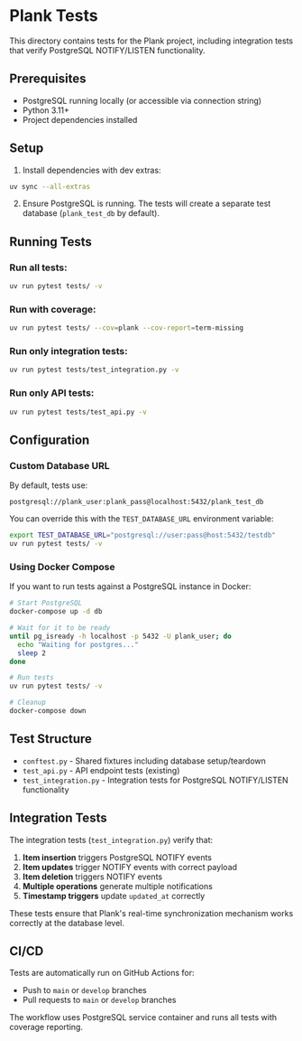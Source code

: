 # Plank Tests

This directory contains tests for the Plank project, including integration tests that verify PostgreSQL NOTIFY/LISTEN functionality.

## Prerequisites

- PostgreSQL running locally (or accessible via connection string)
- Python 3.11+
- Project dependencies installed

## Setup

1. Install dependencies with dev extras:
```bash
uv sync --all-extras
```

2. Ensure PostgreSQL is running. The tests will create a separate test database (`plank_test_db` by default).

## Running Tests

### Run all tests:
```bash
uv run pytest tests/ -v
```

### Run with coverage:
```bash
uv run pytest tests/ --cov=plank --cov-report=term-missing
```

### Run only integration tests:
```bash
uv run pytest tests/test_integration.py -v
```

### Run only API tests:
```bash
uv run pytest tests/test_api.py -v
```

## Configuration

### Custom Database URL

By default, tests use:
```
postgresql://plank_user:plank_pass@localhost:5432/plank_test_db
```

You can override this with the `TEST_DATABASE_URL` environment variable:

```bash
export TEST_DATABASE_URL="postgresql://user:pass@host:5432/testdb"
uv run pytest tests/ -v
```

### Using Docker Compose

If you want to run tests against a PostgreSQL instance in Docker:

```bash
# Start PostgreSQL
docker-compose up -d db

# Wait for it to be ready
until pg_isready -h localhost -p 5432 -U plank_user; do
  echo "Waiting for postgres..."
  sleep 2
done

# Run tests
uv run pytest tests/ -v

# Cleanup
docker-compose down
```

## Test Structure

- `conftest.py` - Shared fixtures including database setup/teardown
- `test_api.py` - API endpoint tests (existing)
- `test_integration.py` - Integration tests for PostgreSQL NOTIFY/LISTEN functionality

## Integration Tests

The integration tests (`test_integration.py`) verify that:

1. **Item insertion** triggers PostgreSQL NOTIFY events
2. **Item updates** trigger NOTIFY events with correct payload
3. **Item deletion** triggers NOTIFY events
4. **Multiple operations** generate multiple notifications
5. **Timestamp triggers** update `updated_at` correctly

These tests ensure that Plank's real-time synchronization mechanism works correctly at the database level.

## CI/CD

Tests are automatically run on GitHub Actions for:
- Push to `main` or `develop` branches
- Pull requests to `main` or `develop` branches

The workflow uses PostgreSQL service container and runs all tests with coverage reporting.
